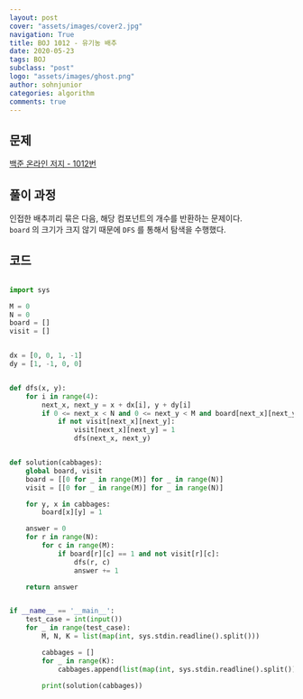 ```yaml
---
layout: post
cover: "assets/images/cover2.jpg"
navigation: True
title: BOJ 1012 - 유기농 배추
date: 2020-05-23
tags: BOJ
subclass: "post"
logo: "assets/images/ghost.png"
author: sohnjunior
categories: algorithm
comments: true
---
```


## 문제

[백준 온라인 저지 - 1012번](https://www.acmicpc.net/problem/1012)

## 풀이 과정

인접한 배추끼리 묶은 다음, 해당 컴포넌트의 개수를 반환하는 문제이다. <br>
`board` 의 크기가 크지 않기 때문에 `DFS` 를 통해서 탐색을 수행했다. <br>

## 코드

```python

import sys

M = 0
N = 0
board = []
visit = []


dx = [0, 0, 1, -1]
dy = [1, -1, 0, 0]


def dfs(x, y):
    for i in range(4):
        next_x, next_y = x + dx[i], y + dy[i]
        if 0 <= next_x < N and 0 <= next_y < M and board[next_x][next_y]:
            if not visit[next_x][next_y]:
                visit[next_x][next_y] = 1
                dfs(next_x, next_y)


def solution(cabbages):
    global board, visit
    board = [[0 for _ in range(M)] for _ in range(N)]
    visit = [[0 for _ in range(M)] for _ in range(N)]

    for y, x in cabbages:
        board[x][y] = 1

    answer = 0
    for r in range(N):
        for c in range(M):
            if board[r][c] == 1 and not visit[r][c]:
                dfs(r, c)
                answer += 1

    return answer


if __name__ == '__main__':
    test_case = int(input())
    for _ in range(test_case):
        M, N, K = list(map(int, sys.stdin.readline().split()))

        cabbages = []
        for _ in range(K):
            cabbages.append(list(map(int, sys.stdin.readline().split())))

        print(solution(cabbages))

```
